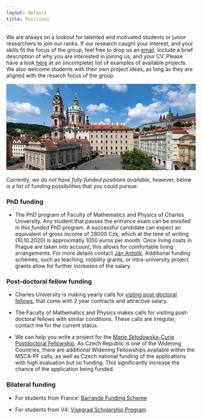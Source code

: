 ```yaml
---
layout: default
title: Positions
---
```



We are always on a lookout for talented and motivated students or junior researchers to join our ranks.
If our research caught your interest, and your skills fit the focus of the group, feel free to drop us an [email](/index.html). Include a brief description of why you are interested in joining us, and your CV.
Please have a look [here](/research.html) at an (incomplete) list of examples of available projects.
We also welcome students with their own project ideas, as long as they are aligned with the
resarch focus of the group.

<div >
<img class="charles_uni_picture" src="./assets/img/mff_malostranske_namesti_crop.jpg">
</div> 

Currently, _we do not have fully funded positions available_, however, below is a list of funding possibilities that you could pursue:

### PhD funding

- The PhD program of Faculty of Mathematics and Physics of Charles University. Any student that
  passes the entrance exam can be enrolled in this _funded_ PhD program. A successful candidate can
  expect an equivalent of gross income of 28000 Czk, which at the time of writing (10.10.2020) is
  approximatly 1050 euros per month. Once living costs in Prague are taken into account, this
  allows for comfortable living arrangements. For more details contact
  [Ján Antolík](https://Antolik.net). Additional funding schemes, such as teaching, mobility grants,
  or intra-university project grants allow for further increases of the salary.

### Post-doctoral fellow funding

- Charles University is making yearly calls for [visting post-doctoral fellows](https://cuni.cz/UKEN-178.html),
  that come with 2 year contracts and attractive salary.

- The Faculty of Mathematics and Physics makes calls for visiting post-doctoral fellows with similar conditions. These calls are irregular, contact
  me for the current status.

- We can help you write a project for the [Marie Skłodowska-Curie Postdoctoral Fellowship](https://ec.europa.eu/research/mariecurieactions/actions/individual-fellowships_en). 
As Czech Republic is one of the Widening Countries, there are additional Widening Fellowships available within the MSCA-PF calls, as well as Czech national funding of the 
applications with high evaluation but no funding. This significantly increase the chance of the application being funded.

### Bilateral funding

- For students from France: [Barrande Funding Scheme](https://studium.ifp.cz/en/doctorants/barrande-fellowship-program/?fbclid=IwAR3r-ISWEpvANAmC5b5wdR7S4HKg54JphDiTXnJ1sL6C22REYRs8bnbwE7A)

- For students from V4: [Visegrad Scholarship Program](https://www.visegradfund.org/apply/mobilities/visegrad-scholarship/?c=how-to-apply)
